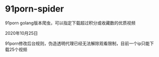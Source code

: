 # 91porn-spider

91porn golang版本爬虫，可以指定下载超过积分或收藏数的优质视频

2020年10月25日

91porn修改后台规则，伪造透明代理已经无法解除观看限制，目前一个ip只能下载25个视频